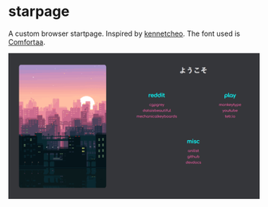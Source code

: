 # starpage

A custom browser startpage. Inspired by [kennetcheo](https://github.com/kennethcheo/startpage).
The font used is [Comfortaa](https://fonts.google.com/specimen/Comfortaa).

![Screenshot](screenshot.png)